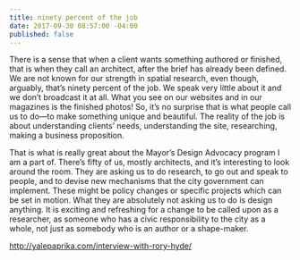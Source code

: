 ```yaml
---
title: ninety percent of the job
date: 2017-09-30 08:57:00 -04:00
published: false
---
```


There is a sense that when a client wants something authored or finished, that is when they call an architect, after the brief has already been defined. We are not known for our strength in spatial research, even though, arguably, that’s ninety percent of the job. We speak very little about it and we don’t broadcast it at all. What you see on our websites and in our magazines is the finished photos! So, it’s no surprise that is what people call us to do—to make something unique and beautiful. The reality of the job is about understanding clients’ needs, understanding the site, researching, making a business proposition.  

That is what is really great about the Mayor’s Design Advocacy program I am a part of. There’s fifty of us, mostly architects, and it’s interesting to look around the room. They are asking us to do research, to go out and speak to people, and to devise new mechanisms that the city government can implement. These might be policy changes or specific projects which can be set in motion. What they are absolutely not asking us to do is design anything. It is exciting and refreshing for a change to be called upon as a researcher, as someone who has a civic responsibility to the city as a whole, not just as somebody who is an author or a shape-maker.

http://yalepaprika.com/interview-with-rory-hyde/